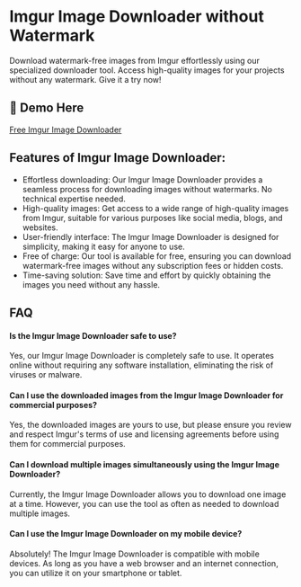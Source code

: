# Imgur Image Downloader without Watermark

Download watermark-free images from Imgur effortlessly using our specialized downloader tool. Access high-quality images for your projects without any watermark. Give it a try now!

## 🔗 Demo Here
[Free Imgur Image Downloader](https://imgpanda.com/imgur-downloader/)

## Features of Imgur Image Downloader:

- Effortless downloading: Our Imgur Image Downloader provides a seamless process for downloading images without watermarks. No technical expertise needed.
- High-quality images: Get access to a wide range of high-quality images from Imgur, suitable for various purposes like social media, blogs, and websites.
- User-friendly interface: The Imgur Image Downloader is designed for simplicity, making it easy for anyone to use.
- Free of charge: Our tool is available for free, ensuring you can download watermark-free images without any subscription fees or hidden costs.
- Time-saving solution: Save time and effort by quickly obtaining the images you need without any hassle.

## FAQ

#### Is the Imgur Image Downloader safe to use?

Yes, our Imgur Image Downloader is completely safe to use. It operates online without requiring any software installation, eliminating the risk of viruses or malware.

#### Can I use the downloaded images from the Imgur Image Downloader for commercial purposes?

Yes, the downloaded images are yours to use, but please ensure you review and respect Imgur's terms of use and licensing agreements before using them for commercial purposes.

#### Can I download multiple images simultaneously using the Imgur Image Downloader?

Currently, the Imgur Image Downloader allows you to download one image at a time. However, you can use the tool as often as needed to download multiple images.

#### Can I use the Imgur Image Downloader on my mobile device?

Absolutely! The Imgur Image Downloader is compatible with mobile devices. As long as you have a web browser and an internet connection, you can utilize it on your smartphone or tablet.
